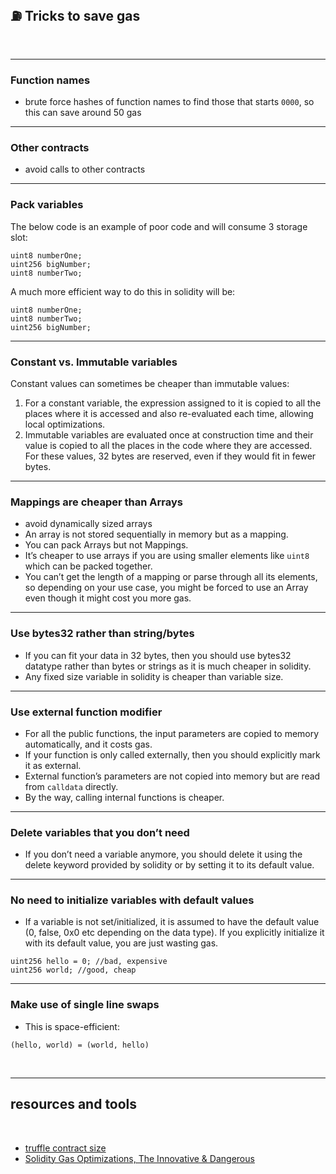 ## ⛽️ Tricks to save gas


<br>




---



### Function names

- brute force hashes of function names to find those that starts `0000`, so this can save around 50 gas

----

### Other contracts

- avoid calls to other contracts

---

### Pack variables

The below code is an example of poor code and will consume 3 storage slot:

```
uint8 numberOne;
uint256 bigNumber;
uint8 numberTwo;
```

A much more efficient way to do this in solidity will be:

```
uint8 numberOne;
uint8 numberTwo;
uint256 bigNumber;
```

---

### Constant vs. Immutable variables

Constant values can sometimes be cheaper than immutable values:

1. For a constant variable, the expression assigned to it is copied to all the places where it is accessed and also re-evaluated each time, allowing local optimizations.
2. Immutable variables are evaluated once at construction time and their value is copied to all the places in the code where they are accessed. For these values, 32 bytes are reserved, even if they would fit in fewer bytes. 


---

### Mappings are cheaper than Arrays

- avoid dynamically sized arrays
- An array is not stored sequentially in memory but as a mapping.
- You can pack Arrays but not Mappings.
- It’s cheaper to use arrays if you are using smaller elements like `uint8` which can be packed together.
- You can’t get the length of a mapping or parse through all its elements, so depending on your use case, you might be forced to use an Array even though it might cost you more gas.

---

### **Use bytes32 rather than string/bytes**

- If you can fit your data in 32 bytes, then you should use bytes32 datatype rather than bytes or strings as it is much cheaper in solidity.
- Any fixed size variable in solidity is cheaper than variable size.

---

### Use external function modifier

- For all the public functions, the input parameters are copied to memory automatically, and it costs gas.
- If your function is only called externally, then you should explicitly mark it as external.
- External function’s parameters are not copied into memory but are read from `calldata` directly.
- By the way, calling internal functions is cheaper.

---

### Delete variables that you don’t need

- If you don’t need a variable anymore, you should delete it using the delete keyword provided by solidity or by setting it to its default value.

---

### **No need to initialize variables with default values**

- If a variable is not set/initialized, it is assumed to have the default value (0, false, 0x0 etc depending on the data type). If you explicitly initialize it with its default value, you are just wasting gas.

```
uint256 hello = 0; //bad, expensive
uint256 world; //good, cheap
```

---

### Make use of single line swaps 

- This is space-efficient:

```
(hello, world) = (world, hello)
```

<br>

---

## resources and tools

<br>

* [truffle contract size](https://github.com/IoBuilders/truffle-contract-size)
* [Solidity Gas Optimizations, The Innovative & Dangerous
](https://mirror.xyz/haruxe.eth/DW5verFv8KsYOBC0SxqWORYry17kPdeS94JqOVkgxAA)
